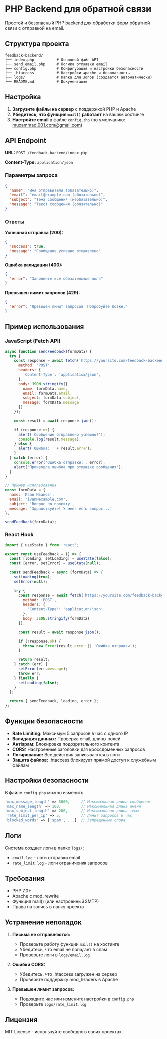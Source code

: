 # PHP Backend для обратной связи

Простой и безопасный PHP backend для обработки форм обратной связи с отправкой на email.

## Структура проекта

```
feedback-backend/
├── index.php          # Основной файл API
├── send_email.php     # Логика отправки email
├── config.php         # Конфигурация и настройки безопасности
├── .htaccess          # Настройки Apache и безопасность
├── logs/              # Папка для логов (создается автоматически)
└── README.md          # Документация
```

## Настройка

1. **Загрузите файлы на сервер** с поддержкой PHP и Apache
2. **Убедитесь, что функция `mail()` работает** на вашем хостинге
3. **Настройте email** в файле `config.php` (по умолчанию: muxammad.001.com@gmail.com)

## API Endpoint

**URL:** `POST /feedback-backend/index.php`

**Content-Type:** `application/json`

### Параметры запроса

```json
{
  "name": "Имя отправителя (обязательно)",
  "email": "email@example.com (обязательно)",
  "subject": "Тема сообщения (необязательно)",
  "message": "Текст сообщения (обязательно)"
}
```

### Ответы

**Успешная отправка (200):**
```json
{
  "success": true,
  "message": "Сообщение успешно отправлено"
}
```

**Ошибка валидации (400):**
```json
{
  "error": "Заполните все обязательные поля"
}
```

**Превышен лимит запросов (429):**
```json
{
  "error": "Превышен лимит запросов. Попробуйте позже."
}
```

## Пример использования

### JavaScript (Fetch API)

```javascript
async function sendFeedback(formData) {
  try {
    const response = await fetch('https://yoursite.com/feedback-backend/index.php', {
      method: 'POST',
      headers: {
        'Content-Type': 'application/json',
      },
      body: JSON.stringify({
        name: formData.name,
        email: formData.email,
        subject: formData.subject,
        message: formData.message
      })
    });

    const result = await response.json();

    if (response.ok) {
      alert('Сообщение отправлено успешно!');
      console.log(result.message);
    } else {
      alert('Ошибка: ' + result.error);
    }
  } catch (error) {
    console.error('Ошибка отправки:', error);
    alert('Произошла ошибка при отправке сообщения');
  }
}

// Пример использования
const formData = {
  name: 'Иван Иванов',
  email: 'ivan@example.com',
  subject: 'Вопрос по проекту',
  message: 'Здравствуйте! У меня есть вопрос...'
};

sendFeedback(formData);
```

### React Hook

```jsx
import { useState } from 'react';

export const useFeedback = () => {
  const [loading, setLoading] = useState(false);
  const [error, setError] = useState(null);

  const sendFeedback = async (formData) => {
    setLoading(true);
    setError(null);

    try {
      const response = await fetch('https://yoursite.com/feedback-backend/index.php', {
        method: 'POST',
        headers: {
          'Content-Type': 'application/json',
        },
        body: JSON.stringify(formData)
      });

      const result = await response.json();

      if (!response.ok) {
        throw new Error(result.error || 'Ошибка отправки');
      }

      return result;
    } catch (err) {
      setError(err.message);
      throw err;
    } finally {
      setLoading(false);
    }
  };

  return { sendFeedback, loading, error };
};
```

## Функции безопасности

- **Rate Limiting:** Максимум 5 запросов в час с одного IP
- **Валидация данных:** Проверка email, длины полей
- **Антispам:** Блокировка подозрительного контента
- **CORS:** Настроенные заголовки для кроссдоменных запросов
- **Логирование:** Все действия записываются в логи
- **Защита файлов:** .htaccess блокирует прямой доступ к служебным файлам

## Настройки безопасности

В файле `config.php` можно изменить:

```php
'max_message_length' => 5000,     // Максимальная длина сообщения
'max_name_length' => 100,         // Максимальная длина имени
'max_subject_length' => 200,      // Максимальная длина темы
'rate_limit_per_ip' => 5,         // Лимит запросов в час
'blocked_words' => ['spam', ...]  // Запрещенные слова
```

## Логи

Система создает логи в папке `logs/`:
- `email.log` - логи отправки email
- `rate_limit.log` - логи ограничения запросов

## Требования

- PHP 7.0+
- Apache с mod_rewrite
- Функция mail() (или настроенный SMTP)
- Права на запись в папку проекта

## Устранение неполадок

1. **Письма не отправляются:**
   - Проверьте работу функции `mail()` на хостинге
   - Убедитесь, что email не попадает в спам
   - Проверьте логи в `logs/email.log`

2. **Ошибки CORS:**
   - Убедитесь, что .htaccess загружен на сервер
   - Проверьте поддержку mod_headers в Apache

3. **Превышен лимит запросов:**
   - Подождите час или измените настройки в `config.php`
   - Проверьте `logs/rate_limit.log`

## Лицензия

MIT License - используйте свободно в своих проектах.
